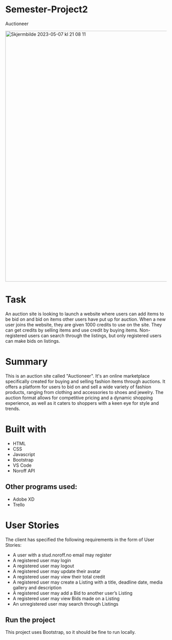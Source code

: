 # Semester-Project2
Auctioneer

<img width="783" alt="Skjermbilde 2023-05-07 kl  21 08 11" src="https://user-images.githubusercontent.com/69647535/236697736-f9fba385-136e-4f0d-be1b-4cebad64e78d.png">

# Task
An auction site is looking to launch a website where users can add items to be bid on and bid on items other users have put up for auction.
When a new user joins the website, they are given 1000 credits to use on the site. They can get credits by selling items and use credit by buying items. Non-registered users can search through the listings, but only registered users can make bids on listings.

# Summary
This is an auction site called "Auctioneer". 
It's an online marketplace specifically created for buying and selling fashion items through auctions. It offers a platform for users to bid on and sell a wide variety of fashion products, ranging from clothing and accessories to shoes and jewelry. The auction format allows for competitive pricing and a dynamic shopping experience, as well as it caters to shoppers with a keen eye for style and trends.

# Built with
* HTML
* CSS
* Javascript
* Bootstrap
* VS Code
* Noroff API

## Other programs used:
* Adobe XD
* Trello

# User Stories
The client has specified the following requirements in the form of User Stories:

* A user with a stud.noroff.no email may register
* A registered user may login
* A registered user may logout
* A registered user may update their avatar
* A registered user may view their total credit
* A registered user may create a Listing with a title, deadline date, media gallery and description
* A registered user may add a Bid to another user’s Listing
* A registered user may view Bids made on a Listing
* An unregistered user may search through Listings

## Run the project
This project uses Bootstrap, so it should be fine to run locally.
